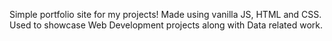 Simple portfolio site for my projects! Made using vanilla JS, HTML and CSS.
Used to showcase Web Development projects along with Data related work.
